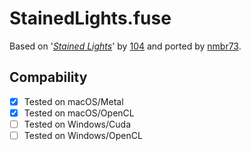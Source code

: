 
StainedLights.fuse
==================

Based on '_[Stained Lights](https://www.shadertoy.com/view/WlsSzM)_' by [104](https://www.shadertoy.com/user/104) and ported by [nmbr73](../../Site/Profiles/nmbr73.md).

## Compability
- [x] Tested on macOS/Metal
- [x] Tested on macOS/OpenCL
- [ ] Tested on Windows/Cuda
- [ ] Tested on Windows/OpenCL
